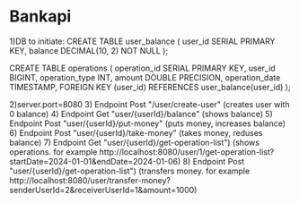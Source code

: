 # Bankapi
1)DB to initiate:
  CREATE TABLE user_balance (
      user_id SERIAL PRIMARY KEY,
      balance DECIMAL(10, 2) NOT NULL
  );

  CREATE TABLE operations (
    operation_id SERIAL PRIMARY KEY,
    user_id BIGINT,
    operation_type INT,
    amount DOUBLE PRECISION,
    operation_date TIMESTAMP,
    FOREIGN KEY (user_id) REFERENCES user_balance(user_id)
);

2)server.port=8080
3) Endpoint Post "/user/create-user" (creates user with 0 balance)
4) Endpoint Get "user/{userId}/balance" (shows balance)
5) Endpoint Post "user/{userId}/put-money" (puts money, increases balance)
6) Endpoint Post "user/{userId}/take-money" (takes money, reduses balance)
7) Endpoint Get "user/{userId}/get-operation-list") (shows operations. for example http://localhost:8080/user/1/get-operation-list?startDate=2024-01-01&endDate=2024-01-06)
8) Endpoint Post "user/{userId}/get-operation-list") (transfers money. for example http://localhost:8080/user/transfer-money?senderUserId=2&receiverUserId=1&amount=1000)
